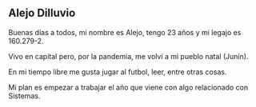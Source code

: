 ## Alejo Dilluvio

Buenas días a todos, mi nombre es Alejo, tengo 23 años y mi legajo es 160.279-2.

Vivo en capital pero, por la pandemia, me volví a mi pueblo natal (Junín).

En mi tiempo libre me gusta jugar al futbol, leer, entre otras cosas.

Mi plan es empezar a trabajar el año que viene con algo relacionado con Sistemas.
